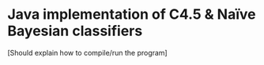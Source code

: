 # Java implementation of C4.5 & Naïve Bayesian classifiers

[Should explain how to compile/run the program]
